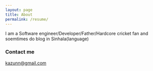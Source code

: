 ```yaml
---
layout: page
title: About
permalink: /resume/
---
```


I am a Software engineer/Developer/Father/Hardcore cricket fan and soemtimes do blog in Sinhala(language)

### Contact me

[kazunn@gmail.com](mailto:kazunn@gmail.com)